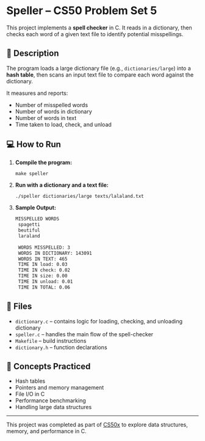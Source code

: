 # Speller – CS50 Problem Set 5

This project implements a **spell checker** in C. It reads in a dictionary, then checks each word of a given text file to identify potential misspellings.

## 📌 Description

The program loads a large dictionary file (e.g., `dictionaries/large`) into a **hash table**, then scans an input text file to compare each word against the dictionary.

It measures and reports:
- Number of misspelled words
- Number of words in dictionary
- Number of words in text
- Time taken to load, check, and unload

## 💻 How to Run

1. **Compile the program:**
   ```markdown
   make speller
2. **Run with a dictionary and a text file:**
   ```pgsql
   ./speller dictionaries/large texts/lalaland.txt
3. **Sample Output:**
   ```markdown
   MISSPELLED WORDS
    spagetti
    beutiful
    laraland
    
    WORDS MISSPELLED: 3
    WORDS IN DICTIONARY: 143091
    WORDS IN TEXT: 465
    TIME IN load: 0.03
    TIME IN check: 0.02
    TIME IN size: 0.00
    TIME IN unload: 0.01
    TIME IN TOTAL: 0.06

## 📎 Files

- `dictionary.c` – contains logic for loading, checking, and unloading dictionary
- `speller.c` – handles the main flow of the spell-checker
- `Makefile` – build instructions
- `dictionary.h` – function declarations

## 🧠 Concepts Practiced

- Hash tables
- Pointers and memory management
- File I/O in C
- Performance benchmarking
- Handling large data structures

---

This project was completed as part of [CS50x](https://cs50.harvard.edu/x) to explore data structures, memory, and performance in C.
